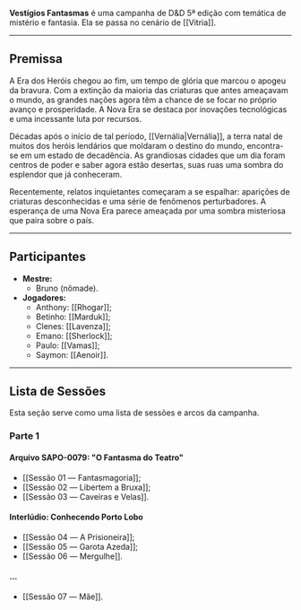 **Vestígios Fantasmas** é uma campanha de D&D 5ª edição com temática de mistério e fantasia. Ela se passa no cenário de [[Vitria]].

---

## Premissa

A Era dos Heróis chegou ao fim, um tempo de glória que marcou o apogeu da bravura. Com a extinção da maioria das criaturas que antes ameaçavam o mundo, as grandes nações agora têm a chance de se focar no próprio avanço e prosperidade. A Nova Era se destaca por inovações tecnológicas e uma incessante luta por recursos.

Décadas após o início de tal período, [[Vernália|Vernália]], a terra natal de muitos dos heróis lendários que moldaram o destino do mundo, encontra-se em um estado de decadência. As grandiosas cidades que um dia foram centros de poder e saber agora estão desertas, suas ruas uma sombra do esplendor que já conheceram.

Recentemente, relatos inquietantes começaram a se espalhar: aparições de criaturas desconhecidas e uma série de fenômenos perturbadores. A esperança de uma Nova Era parece ameaçada por uma sombra misteriosa que paira sobre o país.

---

## Participantes

- **Mestre:**
	- Bruno (nômade).
- **Jogadores:**
	- Anthony: [[Rhogar]];
	- Betinho: [[Marduk]];
	- Clenes: [[Lavenza]];
	- Emano: [[Sherlock]];
	- Paulo: [[Vamas]];
	- Saymon: [[Aenoir]].

---

## Lista de Sessões

Esta seção serve como uma lista de sessões e arcos da campanha.

### Parte 1

#### Arquivo SAPO-0079: "O Fantasma do Teatro"

- [[Sessão 01 ― Fantasmagoria]];
- [[Sessão 02 ― Libertem a Bruxa]];
- [[Sessão 03 ― Caveiras e Velas]].

#### Interlúdio: Conhecendo Porto Lobo

- [[Sessão 04 ― A Prisioneira]];
- [[Sessão 05 ― Garota Azeda]];
- [[Sessão 06 ― Mergulhe]].

#### ...

- [[Sessão 07 ― Mãe]].